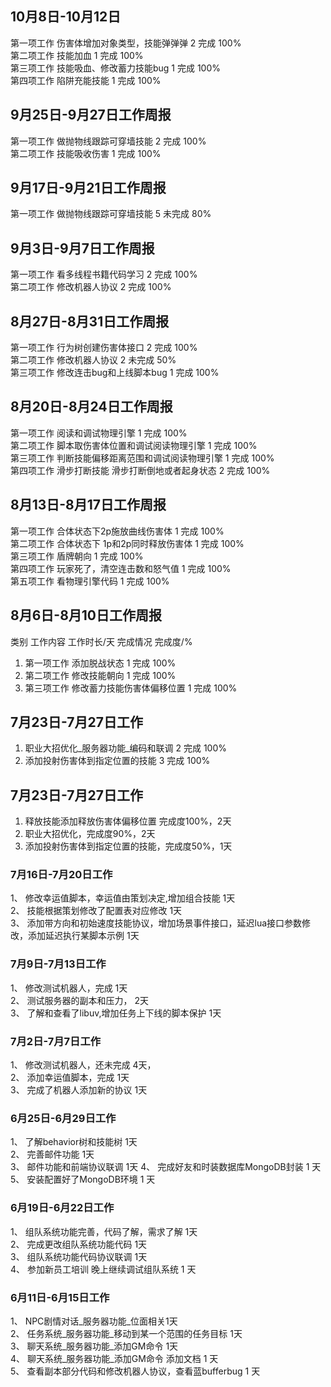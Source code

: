 ## 10月8日-10月12日
第一项工作	伤害体增加对象类型，技能弹弹弹	2	完成	100%  
第二项工作	技能加血	1	完成	100%  
第三项工作	技能吸血、修改蓄力技能bug	1	完成	100%  
第四项工作	陷阱充能技能	1	完成	100%  

## 9月25日-9月27日工作周报
第一项工作	做抛物线跟踪可穿墙技能	2	完成	100%  
第二项工作	技能吸收伤害	1	完成	100%

## 9月17日-9月21日工作周报
第一项工作	做抛物线跟踪可穿墙技能	5	未完成	80%

## 9月3日-9月7日工作周报
第一项工作	看多线程书籍代码学习	2	完成	100%  
第二项工作	修改机器人协议	2	完成	100%

## 8月27日-8月31日工作周报
第一项工作	行为树创建伤害体接口	2	完成	100%  
第二项工作	修改机器人协议	2	未完成	50%  
第三项工作	修改连击bug和上线脚本bug	1	完成	100%  

## 8月20日-8月24日工作周报  
第一项工作	阅读和调试物理引擎	1	完成	100%  
第二项工作	脚本取伤害体位置和调试阅读物理引擎	1	完成	100%  
第三项工作	判断技能偏移距离范围和调试阅读物理引擎	1	完成	100%  
第四项工作	滑步打断技能 滑步打断倒地或者起身状态	2	完成	100%  


##  8月13日-8月17日工作周报  
第一项工作	合体状态下2p施放曲线伤害体	1	完成	100%	  
第二项工作	合体状态下 1p和2p同时释放伤害体	1	完成	100%	  
第三项工作	盾牌朝向	1	完成	100%	  
第四项工作	玩家死了，清空连击数和怒气值	1	完成	100%	  
第五项工作	看物理引擎代码	1	完成	100%	  


## 8月6日-8月10日工作周报  
 类别	工作内容	工作时长/天	完成情况	完成度/%  
1. 第一项工作	添加脱战状态	1	完成	100%  
2. 第二项工作	修改技能朝向 	1	完成	100%  
3. 第三项工作	修改蓄力技能伤害体偏移位置	1	完成	100%  

## 7月23日-7月27日工作    
1. 职业大招优化_服务器功能_编码和联调	2	完成	100%  
2. 添加投射伤害体到指定位置的技能 	3	完成	100%  


## 7月23日-7月27日工作  
1.	释放技能添加释放伤害体偏移位置 完成度100%，2天  
2.	职业大招优化，完成度90%，2天  
3.	添加投射伤害体到指定位置的技能，完成度50%，1天  


### 7月16日-7月20日工作  
1、	修改幸运值脚本，幸运值由策划决定,增加组合技能  1天  
2、	技能根据策划修改了配置表对应修改 1天  
3、	添加带方向和初始速度技能协议，增加场景事件接口，延迟lua接口参数修改，添加延迟执行某脚本示例 1天  


### 7月9日-7月13日工作  
1、	修改测试机器人，完成  1天  
2、	测试服务器的副本和压力， 2天  
3、	了解和查看了libuv,增加任务上下线的脚本保护 1天  

### 7月2日-7月7日工作  
1、	修改测试机器人，还未完成  4天，  
2、	添加幸运值脚本，完成  1天  
3、 完成了机器人添加新的协议 1天

### 6月25日-6月29日工作  
1、 了解behavior树和技能树  1天  
2、	完善邮件功能  1天  
3、	邮件功能和前端协议联调  1天
4、	完成好友和时装数据库MongoDB封装 1 天  
5、	安装配置好了MongoDB环境 1 天

### 6月19日-6月22日工作  
1、	组队系统功能完善，代码了解，需求了解  1天  
2、	完成更改组队系统功能代码  1天  
3、	组队系统功能代码协议联调  1天  
4、	参加新员工培训 晚上继续调试组队系统 1 天  

### 6月11日-6月15日工作  
1、	NPC剧情对话_服务器功能_位面相关1天  
2、	任务系统_服务器功能_移动到某一个范围的任务目标  1天  
3、	聊天系统_服务器功能_添加GM命令  1天  
4、	聊天系统_服务器功能_添加GM命令 添加文档 1 天  
5、	查看副本部分代码和修改机器人协议，查看蓝bufferbug 1 天  
